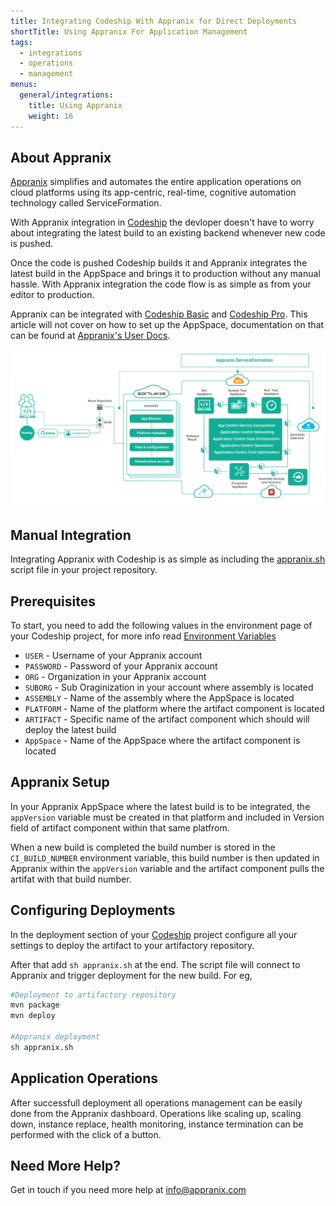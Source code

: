 ```yaml
---
title: Integrating Codeship With Appranix for Direct Deployments
shortTitle: Using Appranix For Application Management
tags:
  - integrations
  - operations
  - management
menus:
  general/integrations:
    title: Using Appranix
    weight: 16
---
```


## About Appranix

[Appranix](http://www.appranix.com/) simplifies and automates the entire application operations on cloud platforms using its app-centric, real-time, cognitive automation technology called ServiceFormation.

With Appranix integration in [Codeship](https://codeship.com/) the devloper doesn't have to worry about integrating the latest build to an existing backend whenever new code is pushed.

Once the code is pushed Codeship builds it and Appranix integrates the latest build in the AppSpace and brings it to production without any manual hassle. With Appranix integration the code flow is as simple as from your editor to production.

Appranix can be integrated with [Codeship Basic](https://codeship.com/features/basic) and [Codeship Pro](https://codeship.com/features/pro). This article will not cover on how to set up the AppSpace, documentation on that can be found at [Appranix's User Docs](https://app.appranix.net/docs/).

![Appranix Operations](https://github.com/RushinthJohn/documentation/blob/appranix/images/integrations/appranix-ops.jpg)

## Manual Integration

Integrating Appranix with Codeship is as simple as including the  [appranix.sh](https://github.com/RushinthJohn/documentation/blob/appranix/_data/appranix.sh) script file in your project repository.

## Prerequisites

To start, you need to add the following values in the environment page of your Codeship project, for more info read [Environment Variables](https://documentation.codeship.com/basic/builds-and-configuration/set-environment-variables/)

- `USER` - Username of your Appranix account
- `PASSWORD` - Password of your Appranix account
- `ORG` - Organization in your Appranix account
- `SUBORG` - Sub Oraginization in your account where assembly is located
- `ASSEMBLY` - Name of the assembly where the AppSpace is located
- `PLATFORM` - Name of the platform where the artifact component is located
- `ARTIFACT` - Specific name of the artifact component which should will deploy the latest build
- `AppSpace` - Name of the AppSpace where the artifact component is located

## Appranix Setup
In your Appranix AppSpace where the latest build is to be integrated, the `appVersion` variable must be created in that platform and included in Version field of artifact component within that same platfrom.

When a new build is completed the build number is stored in the `CI_BUILD_NUMBER` environment variable, this build number is then updated in Appranix within the `appVersion` variable and the artifact component pulls the artifat with that build number.

## Configuring Deployments

In the deployment section of your [Codeship](https://codeship.com/) project configure all your settings to deploy the artifact to your artifactory repository.

After that add `sh appranix.sh` at the end. The script file will connect to Appranix and trigger deployment for the new build. For eg,
```bash
#Deployment to artifactory repository
mvn package
mvn deploy

#Appranix deployment
sh appranix.sh
```

## Application Operations

After successfull deployment all operations management can be easily done from the Appranix dashboard. Operations like scaling up, scaling down, instance replace, health monitoring, instance termination can be performed with the click of a button.

## Need More Help?
<p>
Get in touch if you need more help at <a href="mailto:info@appranix.com?Subject=Reg-Codeship%20Integration" >info@appranix.com</a>
</p>
